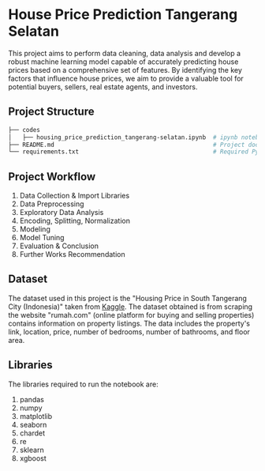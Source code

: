 # House Price Prediction Tangerang Selatan
This project aims to perform data cleaning, data analysis and develop a robust machine learning model capable of accurately predicting house prices based on a comprehensive set of features. By identifying the key factors that influence house prices, we aim to provide a valuable tool for potential buyers, sellers, real estate agents, and investors.

## Project Structure
```bash
├── codes
│   ├── housing_price_prediction_tangerang-selatan.ipynb  # ipynb notebook
├── README.md                                             # Project documentation
└── requirements.txt                                      # Required Python packages
```

## Project Workflow
1. Data Collection & Import Libraries
2. Data Preprocessing
3. Exploratory Data Analysis
4. Encoding, Splitting, Normalization
5. Modeling
6. Model Tuning
7. Evaluation & Conclusion
8. Further Works Recommendation

## Dataset
The dataset used in this project is the "Housing Price in South Tangerang City (Indonesia)" taken from [Kaggle](https://www.kaggle.com/datasets/gerryzani/housing-price-in-south-tangerang-city-indonesia). The dataset obtained is from scraping the website "rumah.com" (online platform for buying and selling properties) contains information on property listings. The data includes the property's link, location, price, number of bedrooms, number of bathrooms, and floor area.

## Libraries
The libraries required to run the notebook are:
1. pandas
2. numpy
3. matplotlib
4. seaborn
5. chardet
6. re
7. sklearn
8. xgboost
